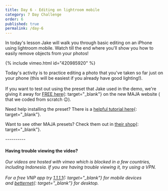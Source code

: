 ```yaml
---
title: Day 6 - Editing on lightroom mobile
category: 7 Day Challenge
order: 6
published: true
permalink: /day-6
---
```


In today's lesson Jake will walk you through basic editing on an iPhone using lightroom mobile. Watch till the end where you'll show you how to easily remove objects from your photos\!&nbsp;

{% include vimeo.html id="420985920" %}

Today's activity is to practice editing a photo that you've taken so far just on your phone (this will be easiest if you already have good lighting\!).&nbsp;<br><br>If you want to test out using the preset that Jake used in the demo, we're giving it away for [FREE here](https://thisismaja.com/#free-preset){: target="_blank"}&nbsp;on the new MAJA website ( that we coded from scratch 😉).&nbsp;

Need help installing the preset? There is a [helpful tutorial here](https://www.instagram.com/tv/B_eX3pKDkbQ/?igshid=cu0y6bjzk0na){: target="_blank"}.&nbsp;

Want to see other MAJA presets? Check them out in [their shop](http://thisismaja.com/shop){: target="_blank"}.&nbsp;


\----------


<h4 id="video-notice">Having trouble viewing the video? </h4> 

*Our videos are hosted with vimeo which is blocked in a few countries, including Indonesia. If you are having trouble viewing it, try using a VPN.<br><br>For a free VNP app try&nbsp;[1\.1.1.1](http://1.1.1.1){: target="_blank"}&nbsp;for mobile devices and&nbsp;[betternet](https://www.betternet.co/){: target="_blank"} for desktop. &nbsp;*
